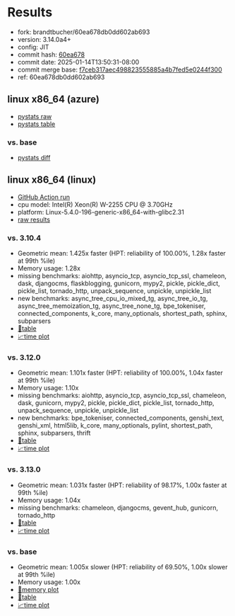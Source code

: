 # Results

- fork: brandtbucher/60ea678db0dd602ab693
- version: 3.14.0a4+
- config: JIT
- commit hash: [60ea678](https://github.com/brandtbucher/cpython/commit/60ea678)
- commit date: 2025-01-14T13:50:31-08:00
- commit merge base: [f7ceb317aec498823555885a4b7fed5e0244f300](https://github.com/python/cpython/commit/f7ceb317aec498823555885a4b7fed5e0244f300)
- ref: 60ea678db0dd602ab693

## linux x86_64 (azure)

- [pystats raw](bm-20250114-azure-x86_64-brandtbucher-60ea678db0dd602ab693-3.14.0a4%2B-60ea678-pystats.json)
- [pystats table](bm-20250114-azure-x86_64-brandtbucher-60ea678db0dd602ab693-3.14.0a4%2B-60ea678-pystats.md)

### vs. base

- [pystats diff](bm-20250114-azure-x86_64-brandtbucher-60ea678db0dd602ab693-3.14.0a4%2B-60ea678-pystats-vs-base.md)

## linux x86_64 (linux)

- [GitHub Action run](https://github.com/faster-cpython/benchmarking/actions/runs/12781934378)
- cpu model: Intel(R) Xeon(R) W-2255 CPU @ 3.70GHz
- platform: Linux-5.4.0-196-generic-x86_64-with-glibc2.31
- [raw results](bm-20250114-linux-x86_64-brandtbucher-60ea678db0dd602ab693-3.14.0a4%2B-60ea678.json)

### vs. 3.10.4

- Geometric mean: 1.425x faster (HPT: reliability of 100.00%, 1.28x faster at 99th %ile)
- Memory usage: 1.28x
- missing benchmarks: aiohttp, asyncio_tcp, asyncio_tcp_ssl, chameleon, dask, djangocms, flaskblogging, gunicorn, mypy2, pickle, pickle_dict, pickle_list, tornado_http, unpack_sequence, unpickle, unpickle_list
- new benchmarks: async_tree_cpu_io_mixed_tg, async_tree_io_tg, async_tree_memoization_tg, async_tree_none_tg, bpe_tokeniser, connected_components, k_core, many_optionals, shortest_path, sphinx, subparsers
- [📄table](bm-20250114-linux-x86_64-brandtbucher-60ea678db0dd602ab693-3.14.0a4%2B-60ea678-vs-3.10.4.md)
- [📈time plot](bm-20250114-linux-x86_64-brandtbucher-60ea678db0dd602ab693-3.14.0a4%2B-60ea678-vs-3.10.4.svg)

### vs. 3.12.0

- Geometric mean: 1.101x faster (HPT: reliability of 100.00%, 1.04x faster at 99th %ile)
- Memory usage: 1.10x
- missing benchmarks: aiohttp, asyncio_tcp, asyncio_tcp_ssl, chameleon, dask, gunicorn, mypy2, pickle, pickle_dict, pickle_list, tornado_http, unpack_sequence, unpickle, unpickle_list
- new benchmarks: bpe_tokeniser, connected_components, genshi_text, genshi_xml, html5lib, k_core, many_optionals, pylint, shortest_path, sphinx, subparsers, thrift
- [📄table](bm-20250114-linux-x86_64-brandtbucher-60ea678db0dd602ab693-3.14.0a4%2B-60ea678-vs-3.12.0.md)
- [📈time plot](bm-20250114-linux-x86_64-brandtbucher-60ea678db0dd602ab693-3.14.0a4%2B-60ea678-vs-3.12.0.svg)

### vs. 3.13.0

- Geometric mean: 1.031x faster (HPT: reliability of 98.17%, 1.00x faster at 99th %ile)
- Memory usage: 1.04x
- missing benchmarks: chameleon, djangocms, gevent_hub, gunicorn, tornado_http
- [📄table](bm-20250114-linux-x86_64-brandtbucher-60ea678db0dd602ab693-3.14.0a4%2B-60ea678-vs-3.13.0.md)
- [📈time plot](bm-20250114-linux-x86_64-brandtbucher-60ea678db0dd602ab693-3.14.0a4%2B-60ea678-vs-3.13.0.svg)

### vs. base

- Geometric mean: 1.005x slower (HPT: reliability of 69.50%, 1.00x slower at 99th %ile)
- Memory usage: 1.00x
- [🧠memory plot](bm-20250114-linux-x86_64-brandtbucher-60ea678db0dd602ab693-3.14.0a4%2B-60ea678-vs-base-mem.svg)
- [📄table](bm-20250114-linux-x86_64-brandtbucher-60ea678db0dd602ab693-3.14.0a4%2B-60ea678-vs-base.md)
- [📈time plot](bm-20250114-linux-x86_64-brandtbucher-60ea678db0dd602ab693-3.14.0a4%2B-60ea678-vs-base.svg)

